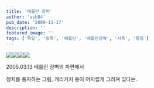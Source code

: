 ```yaml
---
title: '베를린 장벽'
author: 'ash84'
pub_date: '2009-11-17'
description: ''
featured_image: ''
tags: ['독일', '동독', '베를린', '베를린장벽', '서독', '통일']
---
```



![](http://ash84.net/wp-content/uploads/1/cfile23.uf.1362E50F4AFF5DD74AF3F9.JPG)![](http://ash84.net/wp-content/uploads/1/cfile26.uf.1462E50F4AFF5DD74BC93B.JPG)![](http://ash84.net/wp-content/uploads/1/cfile26.uf.1662E50F4AFF5DD84CEC3C.JPG)![](http://ash84.net/wp-content/uploads/1/cfile9.uf.1762E50F4AFF5DD84DCDB6.JPG)

2005.03.13 베를린 장벽의 파편에서

정치를 풍자하는 그림, 캐리커처 등이 어지럽게 그려져 있다는..



